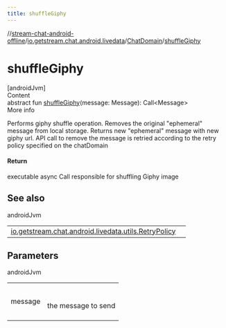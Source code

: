 ```yaml
---
title: shuffleGiphy
---
```

//[stream-chat-android-offline](../../../index.md)/[io.getstream.chat.android.livedata](../index.md)/[ChatDomain](index.md)/[shuffleGiphy](shuffleGiphy.md)



# shuffleGiphy  
[androidJvm]  
Content  
abstract fun [shuffleGiphy](shuffleGiphy.md)(message: Message): Call&lt;Message&gt;  
More info  


Performs giphy shuffle operation. Removes the original "ephemeral" message from local storage. Returns new "ephemeral" message with new giphy url. API call to remove the message is retried according to the retry policy specified on the chatDomain



#### Return  


executable async Call responsible for shuffling Giphy image



## See also  
  
androidJvm  
  
| | |
|---|---|
| <a name="io.getstream.chat.android.livedata/ChatDomain/shuffleGiphy/#io.getstream.chat.android.client.models.Message/PointingToDeclaration/"></a>[io.getstream.chat.android.livedata.utils.RetryPolicy](../../io.getstream.chat.android.livedata.utils/RetryPolicy/index.md)| <a name="io.getstream.chat.android.livedata/ChatDomain/shuffleGiphy/#io.getstream.chat.android.client.models.Message/PointingToDeclaration/"></a>|
  


## Parameters  
  
androidJvm  
  
| | |
|---|---|
| <a name="io.getstream.chat.android.livedata/ChatDomain/shuffleGiphy/#io.getstream.chat.android.client.models.Message/PointingToDeclaration/"></a>message| <a name="io.getstream.chat.android.livedata/ChatDomain/shuffleGiphy/#io.getstream.chat.android.client.models.Message/PointingToDeclaration/"></a><br/><br/>the message to send<br/><br/>|
  
  



